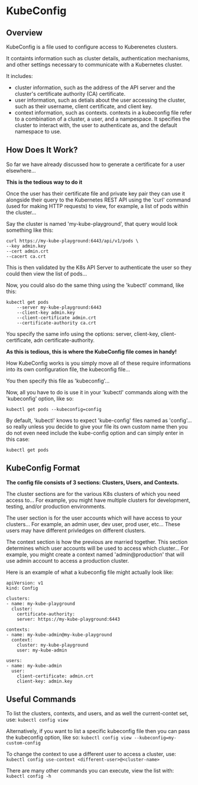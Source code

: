 # KubeConfig

## Overview

KubeConfig is a file used to configure access to Kuberenetes clusters.

It containts information such as cluster details, authentication mechanisms, and other settings necessary to communicate with a Kubernetes cluster.

It includes:
- cluster information, such as the address of the API server and the cluster's certificate authority (CA) certificate.
- user information, such as detials about the user accessing the cluster, such as their username, client certificate, and client key.
- context information, such as contexts. contexts in a kubeconfig file refer to a combination of a cluster, a user, and a nampespace. It specifies the cluster to interact with, the user to authenticate as, and the default namespace to use.

## How Does It Work?

So far we have already discussed how to generate a certificate for a user elsewhere...

__This is the tedious way to do it__

Once the user has their certificate file and private key pair they can use it alongside their query to the Kubernetes REST API using the 'curl' command (used for making HTTP requests) to view, for example, a list of pods within the cluster...

Say the cluster is named 'my-kube-playground', that query would look something like this:
```
curl https://my-kube-playground:6443/api/v1/pods \
--key admin.key
--cert admin.crt
--cacert ca.crt
```

This is then validated by the K8s API Server to authenticate the user so they could then view the list of pods...

Now, you could also do the same thing using the 'kubectl' command, like this:
```
kubectl get pods
    --server my-kube-playground:6443
    --client-key admin.key
    --client-certificate admin.crt
    --certificate-authority ca.crt
```

You specify the same info using the options: server, client-key, client-certificate, adn certificate-authority.

__As this is tedious, this is where the KubeConfig file comes in handy!__

How KubeConfig works is you simply move all of these require informations into its own configuration file, the kubeconfig file...

You then specify this file as 'kubeconfig'...

Now, all you have to do is use it in your 'kubectl' commands along with the 'kubeconfig' option, like so:
```
kubectl get pods --kubeconfig=config
```

By default, 'kubectl' knows to expect 'kube-config' files named as 'config'... so really unless you decide to give your file its own custom name then you do not even need include the kube-config option and can simply enter in this case:
```
kubectl get pods
```

## KubeConfig Format

__The config file consists of 3 sections: Clusters, Users, and Contexts.__

The cluster sections are for the various K8s clusters of which you need access to... For example, you might have multiple clusters for development, testing, and/or production environments.

The user section is for the user accounts which will have access to your clusters... For example, an admin user, dev user, prod user, etc... These users may have different privledges on different clusters.

The context section is how the previous are married together. This section determines which user accounts will be used to access which cluster... For example, you might create a context named 'admin@production' that will use admin account to access a production cluster.

Here is an example of what a kubeconfig file might actually look like:
```
apiVersion: v1
kind: Config

clusters:
- name: my-kube-playground
  cluster:
    certificate-authority:
    server: https://my-kube-playground:6443

contexts:
- name: my-kube-admin@my-kube-playground
  context:
    cluster: my-kube-playground
    user: my-kube-admin

users:
- name: my-kube-admin
  user:
    client-certificate: admin.crt
    client-key: admin.key
```

## Useful Commands

To list the clusters, contexts, and users, and as well the current-contet set, use:
`kubectl config view`

Alternatively, if you want to list a specific kubeconfig file then you can pass the kubeconfig option, like so:
`kubectl config view --kubeconfig=my-custom-config`

To change the context to use a different user to access a cluster, use:
`kubectl config use-context <different-user>@<cluster-name>`

There are many other commands you can execute, view the list with:
`kubectl config -h`